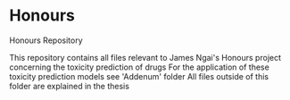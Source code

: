 # Honours
Honours Repository

This repository contains all files relevant to James Ngai's Honours project concerning the toxicity prediction of drugs
For the application of these toxicity prediction models see 'Addenum' folder
All files outside of this folder are explained in the thesis
